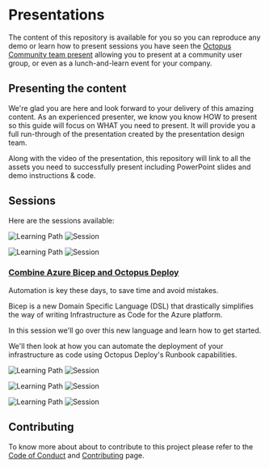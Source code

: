 # Presentations

The content of this repository is available for you so you can reproduce any demo or learn how to present sessions you have seen the [Octopus Community team present](https://github.com/OctopusDeployCommunity/Community-Team) allowing you to present at a community user group, or even as a lunch-and-learn event for your company.

## Presenting the content

We're glad you are here and look forward to your delivery of this amazing content. As an experienced presenter, we know you know HOW to present so this guide will focus on WHAT you need to present. It will provide you a full run-through of the presentation created by the presentation design team.

Along with the video of the presentation, this repository will link to all the assets you need to successfully present including PowerPoint slides and demo instructions & code.

## Sessions

Here are the sessions available: 

![Learning Path](https://img.shields.io/badge/Community%20Presentations-Generic-fe5e00?logo=octopus%20deploy) ![Session](https://img.shields.io/badge/🗣️Sessions-0-31c754)

![Learning Path](https://img.shields.io/badge/Community%20Presentations-Azure-fe5e00?logo=octopus%20deploy) ![Session](https://img.shields.io/badge/🗣️Sessions-1-31c754)

### [Combine Azure Bicep and Octopus Deploy](.Azure/AzureBicep)

Automation is key these days, to save time and avoid mistakes.

Bicep is a new Domain Specific Language (DSL) that drastically simplifies the way of writing Infrastructure as Code for the Azure platform.

In this session we'll go over this new language and learn how to get started.

We'll then look at how you can automate the deployment of your infrastructure as code using Octopus Deploy's Runbook capabilities.

![Learning Path](https://img.shields.io/badge/Community%20Presentations-AWS-fe5e00?logo=octopus%20deploy) ![Session](https://img.shields.io/badge/🗣️Sessions-0-31c754)

![Learning Path](https://img.shields.io/badge/Community%20Presentations-GCP-fe5e00?logo=octopus%20deploy) ![Session](https://img.shields.io/badge/🗣️Sessions-0-31c754)

![Learning Path](https://img.shields.io/badge/Community%20Presentations-Beginner-fe5e00?logo=octopus%20deploy) ![Session](https://img.shields.io/badge/🗣️Sessions-0-31c754)



## Contributing

To know more about about to contribute to this project please refer to the [Code of Conduct](CODE_OF_CONDUCT.md) and [Contributing](contributing.md) page.
